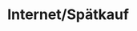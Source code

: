 ---
title: "Internet/Spätkauf"
url: /berlin/internet-spaetkauf-edisonstrasse/
shop: Lebensmittel
---